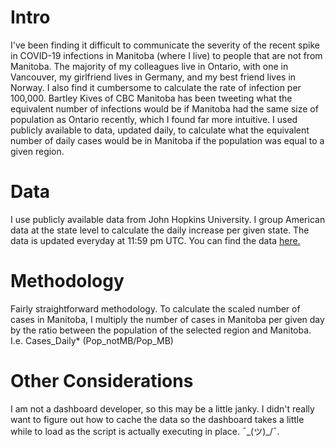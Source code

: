 # Intro
I've been finding it difficult to communicate the severity of the recent spike in COVID-19 infections in Manitoba (where I live) to people that are not from Manitoba. The majority of my colleagues live in Ontario, with one in Vancouver, my girlfriend lives in Germany, and my best friend lives in Norway. I also find it cumbersome to calculate the rate of infection per 100,000. Bartley Kives of CBC Manitoba has been tweeting what the equivalent number of infections would be if Manitoba had the same size of population as Ontario recently, which I found far more intuitive. I used publicly available to data, updated daily, to calculate what the equivalent number of daily cases would be in Manitoba if the population was equal to a given region.
# Data
I use publicly available data from John Hopkins University. I group American data at the state level to calculate the daily increase per given state. The data is updated everyday at 11:59 pm UTC. You can find the data [here.](https://github.com/CSSEGISandData/COVID-19)

# Methodology
Fairly straightforward methodology. To calculate the scaled number of cases in Manitoba, I multiply the number of cases in Manitoba per given day by the ratio between the population of the selected region and Manitoba. I.e. Cases_Daily* (Pop_notMB/Pop_MB)

# Other Considerations
I am not a dashboard developer, so this may be a little janky. I didn't really want to figure out how to cache the data so the dashboard takes a little while to load as the script is actually executing in place.  ¯\_(ツ)_/¯.

